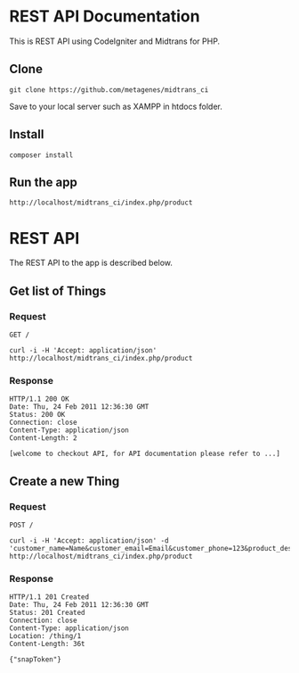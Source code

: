 # REST API Documentation

This is REST API using CodeIgniter and Midtrans for PHP. 

## Clone 

    git clone https://github.com/metagenes/midtrans_ci

Save to your local server such as XAMPP in htdocs folder.

## Install

    composer install

## Run the app

    http://localhost/midtrans_ci/index.php/product


# REST API

The REST API to the app is described below.

## Get list of Things

### Request

`GET /`

    curl -i -H 'Accept: application/json'  http://localhost/midtrans_ci/index.php/product

### Response

    HTTP/1.1 200 OK
    Date: Thu, 24 Feb 2011 12:36:30 GMT
    Status: 200 OK
    Connection: close
    Content-Type: application/json
    Content-Length: 2

    [welcome to checkout API, for API documentation please refer to ...]

## Create a new Thing

### Request

`POST /`

    curl -i -H 'Accept: application/json' -d 'customer_name=Name&customer_email=Email&customer_phone=123&product_description=description&total_price=total_price' http://localhost/midtrans_ci/index.php/product

### Response

    HTTP/1.1 201 Created
    Date: Thu, 24 Feb 2011 12:36:30 GMT
    Status: 201 Created
    Connection: close
    Content-Type: application/json
    Location: /thing/1
    Content-Length: 36t

    {"snapToken"}

